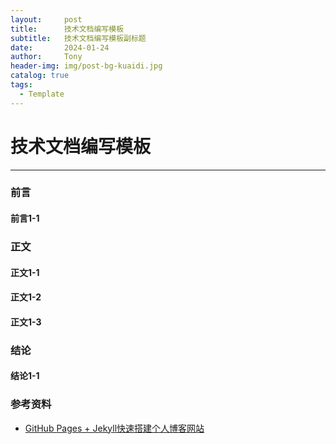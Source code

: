 ```yaml
---
layout:     post
title:      技术文档编写模板
subtitle:   技术文档编写模板副标题
date:       2024-01-24
author:     Tony
header-img: img/post-bg-kuaidi.jpg
catalog: true
tags:
  - Template
---
```



# 技术文档编写模板

---------------

###  前言

#### 前言1-1

### 正文

#### 正文1-1

#### 正文1-2

#### 正文1-3

### 结论

#### 结论1-1







### 参考资料
- [GitHub Pages + Jekyll快速搭建个人博客网站](https://blog.csdn.net/alnawang/article/details/132044345)



